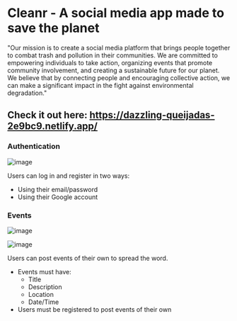# Cleanr - A social media app made to save the planet

"Our mission is to create a social media platform that brings people together to combat trash and pollution in their communities. We are committed to empowering individuals to take action, organizing events that promote community involvement, and creating a sustainable future for our planet. We believe that by connecting people and encouraging collective action, we can make a significant impact in the fight against environmental degradation."

## Check it out here: https://dazzling-queijadas-2e9bc9.netlify.app/

### Authentication

![image](https://user-images.githubusercontent.com/49174829/229359119-717a407f-7a7c-4cf1-924e-cd0c97f13ab5.png)

Users can log in and register in two ways:
- Using their email/password
- Using their Google account

### Events

![image](https://user-images.githubusercontent.com/49174829/229359004-0b1eb2da-53fb-4414-b4e3-45cba89b5e8f.png)

![image](https://user-images.githubusercontent.com/49174829/229359155-1c3f3a8b-1d82-490a-be2b-3c67e21ca0bc.png)

Users can post events of their own to spread the word.
- Events must have:
    * Title
    * Description
    * Location
    * Date/Time
- Users must be registered to post events of their own
